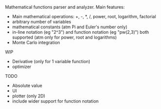 Mathematical functions parser and analyzer.
Main features:
- Main mathematical operations: +, -, *, /, power, root, logarithm, factorial
- arbitrary number of variables
- mathematical constants (atm Pi and Euler's number only)
- in-line notation (eg "2^3") and function notation (eg "pw(2,3)") both supported (atm only for power, root and logarithms)
- Monte Carlo integration

WIP
- Derivative (only for 1 variable function)
- optimizer

TODO
- Absolute value
- UI
- plotter (only 2D)
- include wider support for function notation